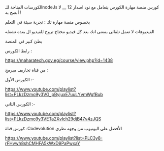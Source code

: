 الكورسات المتاحة للـnodeJs
كورس منصة مهارة الكورس يتعامل مع نود اصدار 12 __ لا أنصح به !

بخصوص منصة مهارة تك : تجربة سيئة في التعلم

الفيديوهات لا تعمل تلقائي بمعني انك بعد كل فيديو محتاج تروح للفيديو ال بعده تشغله

بطئ كبير في المنصة

رابط الكورس :

https://maharatech.gov.eg/course/view.php?id=1438


من قناة تخاريف مبرمج :



الكورس الأول :-

https://www.youtube.com/playlist?list=PLkzDzmo9y3VG_pByjuxE7uuLYvmWgfBub

الكورس الثاني :-

https://www.youtube.com/playlist?list=PLkzDzmo9y3VETa2XvIch29djB47v4zJQS

كورس قناة :Codevolution الأفضل علي اليوتيوب من وجهة نظري



https://www.youtube.com/playlist?list=PLC3y8-rFHvwh8shCMHFA5kWxD9PaPwxaY
